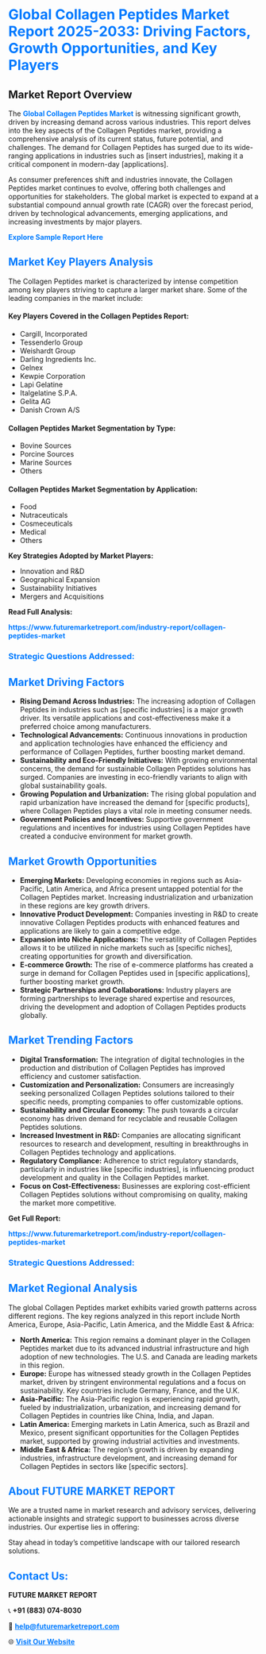 <h1 style="color: #007BFF;">Global Collagen Peptides Market Report 2025-2033: Driving Factors, Growth Opportunities, and Key Players</h1>

<section id="overview">
<h2>Market Report Overview</h2>
<p>The <a href="https://www.futuremarketreport.com/industry-report/collagen-peptides-market" style="color: #007BFF; text-decoration: none;"><strong>Global Collagen Peptides Market</strong></a> is witnessing significant growth, driven by increasing demand across various industries. This report delves into the key aspects of the Collagen Peptides market, providing a comprehensive analysis of its current status, future potential, and challenges. The demand for Collagen Peptides has surged due to its wide-ranging applications in industries such as [insert industries], making it a critical component in modern-day [applications].</p>
<p>As consumer preferences shift and industries innovate, the Collagen Peptides market continues to evolve, offering both challenges and opportunities for stakeholders. The global market is expected to expand at a substantial compound annual growth rate (CAGR) over the forecast period, driven by technological advancements, emerging applications, and increasing investments by major players.</p>
</section>

<section id="overview">
<p><a href="https://www.futuremarketreport.com/request-sample/reportId=58982" style="color: #007BFF; text-decoration: none;"><strong>Explore Sample Report Here</strong></a></p>
</section>

<section id="key-players">
<h2 style="color: #007BFF;">Market Key Players Analysis</h2>
<p>The Collagen Peptides market is characterized by intense competition among key players striving to capture a larger market share. Some of the leading companies in the market include:</p>
<h4>Key Players Covered in the Collagen Peptides Report:</h4>
<ul><li>Cargill, Incorporated</li><li>Tessenderlo Group</li><li>Weishardt Group</li><li>Darling Ingredients Inc.</li><li>Gelnex</li><li>Kewpie Corporation</li><li>Lapi Gelatine</li><li>Italgelatine S.P.A.</li><li>Gelita AG</li><li>Danish Crown A/S</li></ul>
<h4>Collagen Peptides Market Segmentation by Type:</h4>
<ul><li>Bovine Sources</li><li>Porcine Sources</li><li>Marine Sources</li><li>Others</li></ul>

<h4>Collagen Peptides Market Segmentation by Application:</h4>
<ul><li>Food</li><li>Nutraceuticals</li><li>Cosmeceuticals</li><li>Medical</li><li>Others</li></ul>
<p><strong>Key Strategies Adopted by Market Players:</strong></p>
<ul>
<li>Innovation and R&D</li>
<li>Geographical Expansion</li>
<li>Sustainability Initiatives</li>
<li>Mergers and Acquisitions</li>
</ul>
</section>

<section>
<p><strong>Read Full Analysis: </strong></p><a href="https://www.futuremarketreport.com/industry-report/collagen-peptides-market" style="color: #007BFF; text-decoration: none;"><strong>https://www.futuremarketreport.com/industry-report/collagen-peptides-market</strong></a>
<h3 style="color: #007BFF;">Strategic Questions Addressed:</h3>
</section>

<section id="driving-factors">
<h2 style="color: #007BFF;">Market Driving Factors</h2>
<ul>
<li><strong>Rising Demand Across Industries:</strong> The increasing adoption of Collagen Peptides in industries such as [specific industries] is a major growth driver. Its versatile applications and cost-effectiveness make it a preferred choice among manufacturers.</li>
<li><strong>Technological Advancements:</strong> Continuous innovations in production and application technologies have enhanced the efficiency and performance of Collagen Peptides, further boosting market demand.</li>
<li><strong>Sustainability and Eco-Friendly Initiatives:</strong> With growing environmental concerns, the demand for sustainable Collagen Peptides solutions has surged. Companies are investing in eco-friendly variants to align with global sustainability goals.</li>
<li><strong>Growing Population and Urbanization:</strong> The rising global population and rapid urbanization have increased the demand for [specific products], where Collagen Peptides plays a vital role in meeting consumer needs.</li>
<li><strong>Government Policies and Incentives:</strong> Supportive government regulations and incentives for industries using Collagen Peptides have created a conducive environment for market growth.</li>
</ul>
</section>

<section id="growth-opportunities">
<h2 style="color: #007BFF;">Market Growth Opportunities</h2>
<ul>
<li><strong>Emerging Markets:</strong> Developing economies in regions such as Asia-Pacific, Latin America, and Africa present untapped potential for the Collagen Peptides market. Increasing industrialization and urbanization in these regions are key growth drivers.</li>
<li><strong>Innovative Product Development:</strong> Companies investing in R&D to create innovative Collagen Peptides products with enhanced features and applications are likely to gain a competitive edge.</li>
<li><strong>Expansion into Niche Applications:</strong> The versatility of Collagen Peptides allows it to be utilized in niche markets such as [specific niches], creating opportunities for growth and diversification.</li>
<li><strong>E-commerce Growth:</strong> The rise of e-commerce platforms has created a surge in demand for Collagen Peptides used in [specific applications], further boosting market growth.</li>
<li><strong>Strategic Partnerships and Collaborations:</strong> Industry players are forming partnerships to leverage shared expertise and resources, driving the development and adoption of Collagen Peptides products globally.</li>
</ul>
</section>

<section id="trending-factors">
<h2 style="color: #007BFF;">Market Trending Factors</h2>
<ul>
<li><strong>Digital Transformation:</strong> The integration of digital technologies in the production and distribution of Collagen Peptides has improved efficiency and customer satisfaction.</li>
<li><strong>Customization and Personalization:</strong> Consumers are increasingly seeking personalized Collagen Peptides solutions tailored to their specific needs, prompting companies to offer customizable options.</li>
<li><strong>Sustainability and Circular Economy:</strong> The push towards a circular economy has driven demand for recyclable and reusable Collagen Peptides solutions.</li>
<li><strong>Increased Investment in R&D:</strong> Companies are allocating significant resources to research and development, resulting in breakthroughs in Collagen Peptides technology and applications.</li>
<li><strong>Regulatory Compliance:</strong> Adherence to strict regulatory standards, particularly in industries like [specific industries], is influencing product development and quality in the Collagen Peptides market.</li>
<li><strong>Focus on Cost-Effectiveness:</strong> Businesses are exploring cost-efficient Collagen Peptides solutions without compromising on quality, making the market more competitive.</li>
</ul>
</section>

<section>
<p><strong>Get Full Report: </strong></p><a href="https://www.futuremarketreport.com/industry-report/collagen-peptides-market" style="color: #007BFF; text-decoration: none;"><strong>https://www.futuremarketreport.com/industry-report/collagen-peptides-market</strong></a>
<h3 style="color: #007BFF;">Strategic Questions Addressed:</h3>
</section>


<section id="regional-analysis">
<h2 style="color: #007BFF;">Market Regional Analysis</h2>
<p>The global Collagen Peptides market exhibits varied growth patterns across different regions. The key regions analyzed in this report include North America, Europe, Asia-Pacific, Latin America, and the Middle East & Africa:</p>
<ul>
<li><strong>North America:</strong> This region remains a dominant player in the Collagen Peptides market due to its advanced industrial infrastructure and high adoption of new technologies. The U.S. and Canada are leading markets in this region.</li>
<li><strong>Europe:</strong> Europe has witnessed steady growth in the Collagen Peptides market, driven by stringent environmental regulations and a focus on sustainability. Key countries include Germany, France, and the U.K.</li>
<li><strong>Asia-Pacific:</strong> The Asia-Pacific region is experiencing rapid growth, fueled by industrialization, urbanization, and increasing demand for Collagen Peptides in countries like China, India, and Japan.</li>
<li><strong>Latin America:</strong> Emerging markets in Latin America, such as Brazil and Mexico, present significant opportunities for the Collagen Peptides market, supported by growing industrial activities and investments.</li>
<li><strong>Middle East & Africa:</strong> The region’s growth is driven by expanding industries, infrastructure development, and increasing demand for Collagen Peptides in sectors like [specific sectors].</li>
</ul>
</section>

<footer>
<h2 style="color: #007BFF;">About FUTURE MARKET REPORT</h2>
<p>We are a trusted name in market research and advisory services, delivering actionable insights and strategic support to businesses across diverse industries. Our expertise lies in offering:</p>

<p>Stay ahead in today’s competitive landscape with our tailored research solutions.</p>

<h2 style="color: #007BFF;">Contact Us:</h2>
<p><strong>FUTURE MARKET REPORT</strong></p>
<p>📞 <strong>+91 (883) 074-8030</strong></p>
<p>📧 <strong><a href="mailto:help@futuremarketreport.com" style="color: #007BFF;">help@futuremarketreport.com</a></strong></p>
<p>🌐 <strong><a href="https://www.futuremarketreport.com/" style="color: #007BFF;">Visit Our Website</a></strong></p>
</footer>